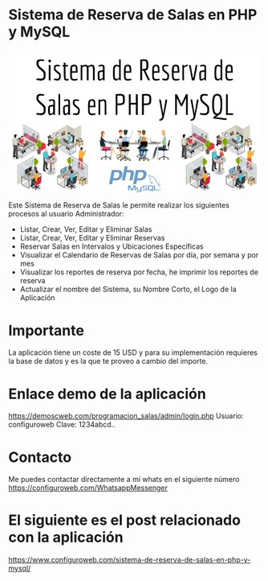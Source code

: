 # Sistema de Reserva de Salas en PHP y MySQL

<img src="Sistema%20de%20Reserva%20de%20Salas%20en%20PHP%20y%20MySQL.png">

<!-- wp:paragraph -->
<p>Este Sistema de Reserva de Salas le permite realizar los siguientes procesos al usuario Administrador:</p>
<!-- /wp:paragraph -->

<!-- wp:list {"type":"rich"} -->
<ul type="rich"><li>Listar, Crear, Ver, Editar y Eliminar Salas</li><li>Listar, Crear, Ver, Editar y Eliminar Reservas</li><li>Reservar Salas en Intervalos y Ubicaciones Específicas</li><li>Visualizar el Calendario de Reservas de Salas por día, por semana y por mes</li><li>Visualizar los reportes de reserva por fecha, he imprimir los reportes de reserva</li><li>Actualizar el nombre del Sistema, su Nombre Corto, el Logo de la Aplicación</li></ul>
<!-- /wp:list -->

# Importante

La aplicación tiene un coste de 15 USD y para su implementación requieres la base de datos y es la que te proveo a cambio del importe.

# Enlace demo de la aplicación

https://demoscweb.com/programacion_salas/admin/login.php
Usuario: configuroweb
Clave: 1234abcd..

# Contacto

Me puedes contactar directamente a mi whats en el siguiente número
https://configuroweb.com/WhatsappMessenger

# El siguiente es el post relacionado con la aplicación

https://www.configuroweb.com/sistema-de-reserva-de-salas-en-php-y-mysql/
